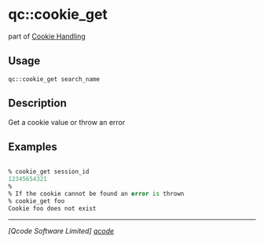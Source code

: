 qc::cookie_get
==============

part of [Cookie Handling](../cookie.md)

Usage
-----
`qc::cookie_get search_name`

Description
-----------
Get a cookie value or throw an error

Examples
--------
```tcl

% cookie_get session_id
12345654321
% 
% If the cookie cannot be found an error is thrown
% cookie_get foo
Cookie foo does not exist

```

----------------------------------
*[Qcode Software Limited] [qcode]*

[qcode]: http://www.qcode.co.uk "Qcode Software"
